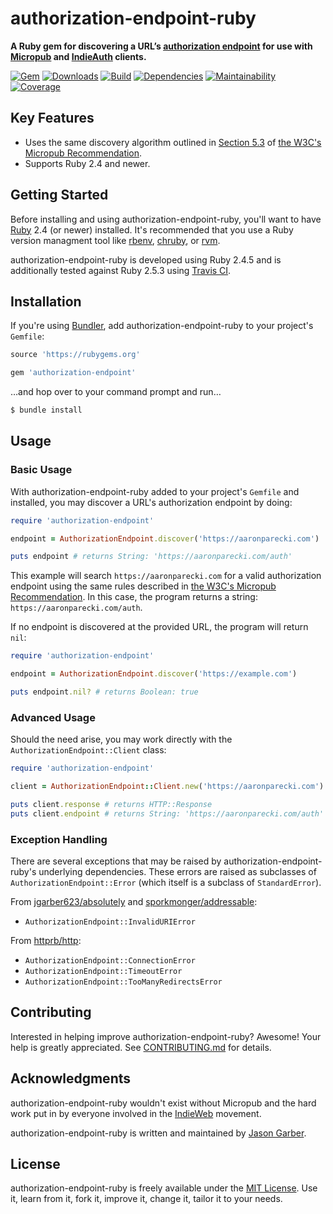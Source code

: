# authorization-endpoint-ruby

**A Ruby gem for discovering a URL’s [authorization endpoint](https://indieweb.org/authorization-endpoint) for use with [Micropub](https://indieweb.org/Micropub) and [IndieAuth](https://indieweb.org/IndieAuth) clients.**

[![Gem](https://img.shields.io/gem/v/authorization-endpoint.svg?style=for-the-badge)](https://rubygems.org/gems/authorization-endpoint)
[![Downloads](https://img.shields.io/gem/dt/authorization-endpoint.svg?style=for-the-badge)](https://rubygems.org/gems/authorization-endpoint)
[![Build](https://img.shields.io/travis/com/jgarber623/authorization-endpoint-ruby/master.svg?style=for-the-badge)](https://travis-ci.com/jgarber623/authorization-endpoint-ruby)
[![Dependencies](https://img.shields.io/depfu/jgarber623/authorization-endpoint-ruby.svg?style=for-the-badge)](https://depfu.com/github/jgarber623/authorization-endpoint-ruby)
[![Maintainability](https://img.shields.io/codeclimate/maintainability/jgarber623/authorization-endpoint-ruby.svg?style=for-the-badge)](https://codeclimate.com/github/jgarber623/authorization-endpoint-ruby)
[![Coverage](https://img.shields.io/codeclimate/c/jgarber623/authorization-endpoint-ruby.svg?style=for-the-badge)](https://codeclimate.com/github/jgarber623/authorization-endpoint-ruby/code)

## Key Features

- Uses the same discovery algorithm outlined in [Section 5.3](https://www.w3.org/TR/micropub/#endpoint-discovery) of [the W3C's Micropub Recommendation](https://www.w3.org/TR/micropub/).
- Supports Ruby 2.4 and newer.

## Getting Started

Before installing and using authorization-endpoint-ruby, you'll want to have [Ruby](https://www.ruby-lang.org) 2.4 (or newer) installed. It's recommended that you use a Ruby version managment tool like [rbenv](https://github.com/rbenv/rbenv), [chruby](https://github.com/postmodern/chruby), or [rvm](https://github.com/rvm/rvm).

authorization-endpoint-ruby is developed using Ruby 2.4.5 and is additionally tested against Ruby 2.5.3 using [Travis CI](https://travis-ci.com/jgarber623/authorization-endpoint-ruby).

## Installation

If you're using [Bundler](https://bundler.io), add authorization-endpoint-ruby to your project's `Gemfile`:

```ruby
source 'https://rubygems.org'

gem 'authorization-endpoint'
```

…and hop over to your command prompt and run…

```sh
$ bundle install
```

## Usage

### Basic Usage

With authorization-endpoint-ruby added to your project's `Gemfile` and installed, you may discover a URL's authorization endpoint by doing:

```ruby
require 'authorization-endpoint'

endpoint = AuthorizationEndpoint.discover('https://aaronparecki.com')

puts endpoint # returns String: 'https://aaronparecki.com/auth'
```

This example will search `https://aaronparecki.com` for a valid authorization endpoint using the same rules described in [the W3C's Micropub Recommendation](https://www.w3.org/TR/micropub/#endpoint-discovery). In this case, the program returns a string: `https://aaronparecki.com/auth`.

If no endpoint is discovered at the provided URL, the program will return `nil`:

```ruby
require 'authorization-endpoint'

endpoint = AuthorizationEndpoint.discover('https://example.com')

puts endpoint.nil? # returns Boolean: true
```

### Advanced Usage

Should the need arise, you may work directly with the `AuthorizationEndpoint::Client` class:

```ruby
require 'authorization-endpoint'

client = AuthorizationEndpoint::Client.new('https://aaronparecki.com')

puts client.response # returns HTTP::Response
puts client.endpoint # returns String: 'https://aaronparecki.com/auth'
```

### Exception Handling

There are several exceptions that may be raised by authorization-endpoint-ruby's underlying dependencies. These errors are raised as subclasses of `AuthorizationEndpoint::Error` (which itself is a subclass of `StandardError`).

From [jgarber623/absolutely](https://github.com/jgarber623/absolutely) and  [sporkmonger/addressable](https://github.com/sporkmonger/addressable):

- `AuthorizationEndpoint::InvalidURIError`

From [httprb/http](https://github.com/httprb/http):

- `AuthorizationEndpoint::ConnectionError`
- `AuthorizationEndpoint::TimeoutError`
- `AuthorizationEndpoint::TooManyRedirectsError`

## Contributing

Interested in helping improve authorization-endpoint-ruby? Awesome! Your help is greatly appreciated. See [CONTRIBUTING.md](https://github.com/jgarber623/authorization-endpoint-ruby/blob/master/CONTRIBUTING.md) for details.

## Acknowledgments

authorization-endpoint-ruby wouldn't exist without Micropub and the hard work put in by everyone involved in the [IndieWeb](https://indieweb.org) movement.

authorization-endpoint-ruby is written and maintained by [Jason Garber](https://sixtwothree.org).

## License

authorization-endpoint-ruby is freely available under the [MIT License](https://opensource.org/licenses/MIT). Use it, learn from it, fork it, improve it, change it, tailor it to your needs.
